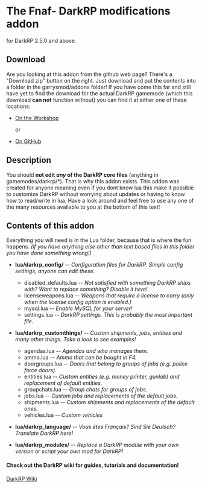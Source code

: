 The Fnaf- DarkRP modifications addon
==================
for DarkRP 2.5.0 and above.

## Download ##
Are you looking at this addon from the github web page? There's a "Download zip" button on the right.
Just download and put the contents into a folder in the garrysmod/addons folder!
If you have come this far and still have yet to find the download for the actual DarkRP gamemode (which this download **can not** function without) you can find it at either one of these locations:
* [On the Workshop](https://steamcommunity.com/sharedfiles/filedetails/?id=3439237891)


  or


* [On GitHub](https://github.com/FPtje/DarkRP)



## Description ##
You should **not edit _any_ of the DarkRP core files** (anything in gamemodes/darkrp/*). That is why this addon exists.
This addon was created for anyone meaning even if you dont know lua this make it possible to customize DarkRP without worrying about updates or having to know how to read/write in lua. Have a look around and feel free to use any one of the many resources available to you at the bottom of this text!

## Contents of this addon ##
Everything you will need is in the Lua folder, because that is where the fun happens. *(if you have anything else other than text based files in this folder you have done something wrong!)*



- **lua/darkrp_config/**         -- *Configuration files for DarkRP. Simple config settings, anyone can edit these.*
    - disabled_defaults.lua -- *Not satisfied with something DarkRP ships with? Want to replace something? Disable it here!*
    - licenseweapons.lua    -- *Weapons that require a license to carry (only when the license config option is enabled.)*
    - mysql.lua             -- *Enable MySQL for your server!*
    - settings.lua          -- *DarkRP settings. This is probably the most important file.*



- **lua/darkrp_customthings/**  -- *Custom shipments, jobs, entities and many other things. Take a look to see examples!*
    - agendas.lua           -- *Agendas and who manages them.*
    - ammo.lua              -- *Ammo that can be bought in F4.*
    - doorgroups.lua        -- *Doors that belong to groups of jobs (e.g. police force doors).*
    - entities.lua          -- *Custom entities (e.g. money printer, gunlab) and replacement of default entities.*
    - groupchats.lua        -- *Group chats for groups of jobs.*
    - jobs.lua              -- *Custom jobs and replacements of the default jobs.*
    - shipments.lua         -- *Custom shipments and replacements of the default ones.*
    - vehicles.lua          -- *Custom vehicles*



- **lua/darkrp_language/**      -- *Vous êtes Français? Sind Sie Deutsch? Translate DarkRP here!*



- **lua/darkrp_modules/**       -- *Replace a DarkRP module with your own version or script your own mod for DarkRP!*



#### Check out the DarkRP wiki for guides, tutorials and documentation! ####
[DarkRP Wiki](https://darkrp.miraheze.org/wiki/Main_Page)

